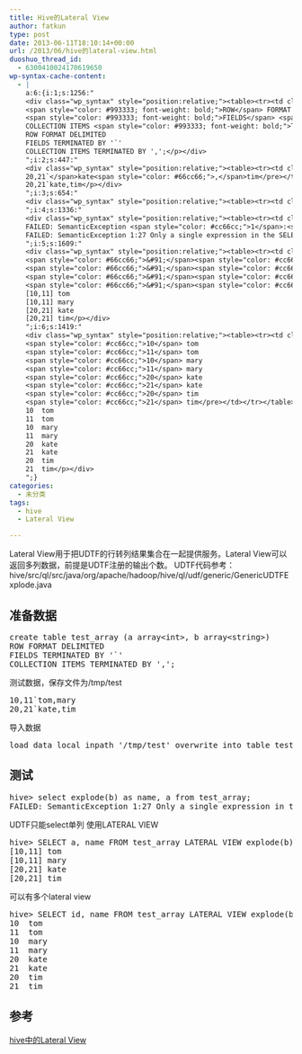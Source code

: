 ```yaml
---
title: Hive的Lateral View
author: fatkun
type: post
date: 2013-06-11T18:10:14+00:00
url: /2013/06/hive的lateral-view.html
duoshuo_thread_id:
  - 6300410024170619650
wp-syntax-cache-content:
  - |
    a:6:{i:1;s:1256:"
    <div class="wp_syntax" style="position:relative;"><table><tr><td class="code"><pre class="sql" style="font-family:monospace;"><span style="color: #993333; font-weight: bold;">CREATE</span> <span style="color: #993333; font-weight: bold;">TABLE</span> test_array <span style="color: #66cc66;">&#40;</span>a array<span style="color: #66cc66;">&lt;</span>int<span style="color: #66cc66;">&gt;,</span> b array<span style="color: #66cc66;">&lt;</span>string<span style="color: #66cc66;">&gt;</span><span style="color: #66cc66;">&#41;</span>
    <span style="color: #993333; font-weight: bold;">ROW</span> FORMAT DELIMITED
    <span style="color: #993333; font-weight: bold;">FIELDS</span> <span style="color: #993333; font-weight: bold;">TERMINATED</span> <span style="color: #993333; font-weight: bold;">BY</span> <span style="color: #ff0000;">'`'</span>
    COLLECTION ITEMS <span style="color: #993333; font-weight: bold;">TERMINATED</span> <span style="color: #993333; font-weight: bold;">BY</span> <span style="color: #ff0000;">','</span>;</pre></td></tr></table><p class="theCode" style="display:none;">create table test_array (a array&lt;int&gt;, b array&lt;string&gt;)
    ROW FORMAT DELIMITED
    FIELDS TERMINATED BY '`'
    COLLECTION ITEMS TERMINATED BY ',';</p></div>
    ";i:2;s:447:"
    <div class="wp_syntax" style="position:relative;"><table><tr><td class="code"><pre class="sql" style="font-family:monospace;"><span style="color: #cc66cc;">10</span><span style="color: #66cc66;">,</span><span style="color: #cc66cc;">11</span><span style="color: #ff0000;">`tom,mary
    20,21`</span>kate<span style="color: #66cc66;">,</span>tim</pre></td></tr></table><p class="theCode" style="display:none;">10,11`tom,mary
    20,21`kate,tim</p></div>
    ";i:3;s:654:"
    <div class="wp_syntax" style="position:relative;"><table><tr><td class="code"><pre class="sql" style="font-family:monospace;"><span style="color: #993333; font-weight: bold;">LOAD</span> <span style="color: #993333; font-weight: bold;">DATA</span> <span style="color: #993333; font-weight: bold;">LOCAL</span> inpath <span style="color: #ff0000;">'/tmp/test'</span> overwrite <span style="color: #993333; font-weight: bold;">INTO</span> <span style="color: #993333; font-weight: bold;">TABLE</span> test_array;</pre></td></tr></table><p class="theCode" style="display:none;">load data local inpath '/tmp/test' overwrite into table test_array;</p></div>
    ";i:4;s:1336:"
    <div class="wp_syntax" style="position:relative;"><table><tr><td class="code"><pre class="sql" style="font-family:monospace;">hive<span style="color: #66cc66;">&gt;</span> <span style="color: #993333; font-weight: bold;">SELECT</span> explode<span style="color: #66cc66;">&#40;</span>b<span style="color: #66cc66;">&#41;</span> <span style="color: #993333; font-weight: bold;">AS</span> name<span style="color: #66cc66;">,</span> a <span style="color: #993333; font-weight: bold;">FROM</span> test_array;
    FAILED: SemanticException <span style="color: #cc66cc;">1</span>:<span style="color: #cc66cc;">27</span> <span style="color: #993333; font-weight: bold;">ONLY</span> a single expression <span style="color: #993333; font-weight: bold;">IN</span> the <span style="color: #993333; font-weight: bold;">SELECT</span> clause <span style="color: #993333; font-weight: bold;">IS</span> supported <span style="color: #993333; font-weight: bold;">WITH</span> UDTF<span style="color: #ff0000;">'s. Error encountered near token '</span>a<span style="color: #ff0000;">'</span></pre></td></tr></table><p class="theCode" style="display:none;">hive&gt; select explode(b) as name, a from test_array;
    FAILED: SemanticException 1:27 Only a single expression in the SELECT clause is supported with UDTF's. Error encountered near token 'a'</p></div>
    ";i:5;s:1609:"
    <div class="wp_syntax" style="position:relative;"><table><tr><td class="code"><pre class="sql" style="font-family:monospace;">hive<span style="color: #66cc66;">&gt;</span> <span style="color: #993333; font-weight: bold;">SELECT</span> a<span style="color: #66cc66;">,</span> name <span style="color: #993333; font-weight: bold;">FROM</span> test_array LATERAL <span style="color: #993333; font-weight: bold;">VIEW</span> explode<span style="color: #66cc66;">&#40;</span>b<span style="color: #66cc66;">&#41;</span> r1 <span style="color: #993333; font-weight: bold;">AS</span> name;
    <span style="color: #66cc66;">&#91;</span><span style="color: #cc66cc;">10</span><span style="color: #66cc66;">,</span><span style="color: #cc66cc;">11</span><span style="color: #66cc66;">&#93;</span>	tom
    <span style="color: #66cc66;">&#91;</span><span style="color: #cc66cc;">10</span><span style="color: #66cc66;">,</span><span style="color: #cc66cc;">11</span><span style="color: #66cc66;">&#93;</span>	mary
    <span style="color: #66cc66;">&#91;</span><span style="color: #cc66cc;">20</span><span style="color: #66cc66;">,</span><span style="color: #cc66cc;">21</span><span style="color: #66cc66;">&#93;</span>	kate
    <span style="color: #66cc66;">&#91;</span><span style="color: #cc66cc;">20</span><span style="color: #66cc66;">,</span><span style="color: #cc66cc;">21</span><span style="color: #66cc66;">&#93;</span>	tim</pre></td></tr></table><p class="theCode" style="display:none;">hive&gt; SELECT a, name FROM test_array LATERAL VIEW explode(b) r1 AS name;
    [10,11]	tom
    [10,11]	mary
    [20,21]	kate
    [20,21]	tim</p></div>
    ";i:6;s:1419:"
    <div class="wp_syntax" style="position:relative;"><table><tr><td class="code"><pre class="sql" style="font-family:monospace;">hive<span style="color: #66cc66;">&gt;</span> <span style="color: #993333; font-weight: bold;">SELECT</span> id<span style="color: #66cc66;">,</span> name <span style="color: #993333; font-weight: bold;">FROM</span> test_array LATERAL <span style="color: #993333; font-weight: bold;">VIEW</span> explode<span style="color: #66cc66;">&#40;</span>b<span style="color: #66cc66;">&#41;</span> r1 <span style="color: #993333; font-weight: bold;">AS</span> name LATERAL <span style="color: #993333; font-weight: bold;">VIEW</span> explode<span style="color: #66cc66;">&#40;</span>A<span style="color: #66cc66;">&#41;</span> r2 <span style="color: #993333; font-weight: bold;">AS</span> id;
    <span style="color: #cc66cc;">10</span>	tom
    <span style="color: #cc66cc;">11</span>	tom
    <span style="color: #cc66cc;">10</span>	mary
    <span style="color: #cc66cc;">11</span>	mary
    <span style="color: #cc66cc;">20</span>	kate
    <span style="color: #cc66cc;">21</span>	kate
    <span style="color: #cc66cc;">20</span>	tim
    <span style="color: #cc66cc;">21</span>	tim</pre></td></tr></table><p class="theCode" style="display:none;">hive&gt; SELECT id, name FROM test_array LATERAL VIEW explode(b) r1 AS name LATERAL VIEW explode(A) r2 AS id;
    10	tom
    11	tom
    10	mary
    11	mary
    20	kate
    21	kate
    20	tim
    21	tim</p></div>
    ";}
categories:
  - 未分类
tags:
  - hive
  - Lateral View

---
```

Lateral View用于把UDTF的行转列结果集合在一起提供服务。Lateral View可以返回多列数据，前提是UDTF注册的输出个数。
UDTF代码参考：hive/src/ql/src/java/org/apache/hadoop/hive/ql/udf/generic/GenericUDTFExplode.java
## 准备数据

<pre escaped="true" lang="sql">create table test_array (a array&lt;int>, b array&lt;string>)
ROW FORMAT DELIMITED
FIELDS TERMINATED BY '`'
COLLECTION ITEMS TERMINATED BY ',';</pre>
测试数据，保存文件为/tmp/test
<pre escaped="true" lang="sql">10,11`tom,mary
20,21`kate,tim
</pre>
导入数据
<pre escaped="true" lang="sql">load data local inpath '/tmp/test' overwrite into table test_array;</pre>
## 测试

<pre escaped="true" lang="sql">hive&gt; select explode(b) as name, a from test_array;
FAILED: SemanticException 1:27 Only a single expression in the SELECT clause is supported with UDTF's. Error encountered near token 'a'
</pre>
UDTF只能select单列
使用LATERAL VIEW
<pre escaped="true" lang="sql">hive&gt; SELECT a, name FROM test_array LATERAL VIEW explode(b) r1 AS name;
[10,11]	tom
[10,11]	mary
[20,21]	kate
[20,21]	tim
</pre>
可以有多个lateral view
<pre escaped="true" lang="sql">hive&gt; SELECT id, name FROM test_array LATERAL VIEW explode(b) r1 AS name LATERAL VIEW explode(A) r2 AS id;
10	tom
11	tom
10	mary
11	mary
20	kate
21	kate
20	tim
21	tim
</pre>
## 参考

<a href="http://www.oratea.net/?p=650" target="_blank">hive中的Lateral View</a>